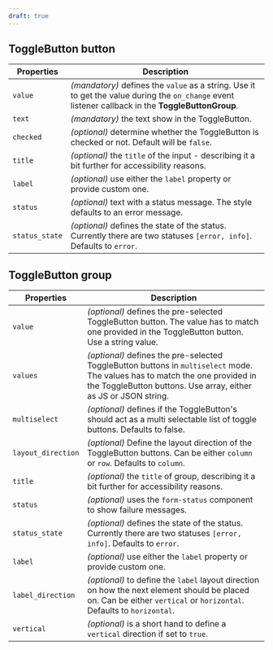```yaml
---
draft: true
---
```


## ToggleButton button

| Properties     | Description                                                                                                                                         |
| -------------- | --------------------------------------------------------------------------------------------------------------------------------------------------- |
| `value`        | _(mandatory)_ defines the `value` as a string. Use it to get the value during the `on_change` event listener callback in the **ToggleButtonGroup**. |
| `text`         | _(mandatory)_ the text show in the ToggleButton.                                                                                                    |
| `checked`      | _(optional)_ determine whether the ToggleButton is checked or not. Default will be `false`.                                                         |
| `title`        | _(optional)_ the `title` of the input - describing it a bit further for accessibility reasons.                                                      |
| `label`        | _(optional)_ use either the `label` property or provide custom one.                                                                                 |
| `status`       | _(optional)_ text with a status message. The style defaults to an error message.                                                                    |
| `status_state` | _(optional)_ defines the state of the status. Currently there are two statuses `[error, info]`. Defaults to `error`.                                |

## ToggleButton group

| Properties         | Description                                                                                                                                                                                     |
| ------------------ | ----------------------------------------------------------------------------------------------------------------------------------------------------------------------------------------------- |
| `value`            | _(optional)_ defines the pre-selected ToggleButton button. The value has to match one provided in the ToggleButton button. Use a string value.                                                  |
| `values`           | _(optional)_ defines the pre-selected ToggleButton buttons in `multiselect` mode. The values has to match the one provided in the ToggleButton buttons. Use array, either as JS or JSON string. |
| `multiselect`      | _(optional)_ defines if the ToggleButton's should act as a multi selectable list of toggle buttons. Defaults to false.                                                                          |
| `layout_direction` | _(optional)_ Define the layout direction of the ToggleButton buttons. Can be either `column` or `row`. Defaults to `column`.                                                                    |
| `title`            | _(optional)_ the `title` of group, describing it a bit further for accessibility reasons.                                                                                                       |
| `status`           | _(optional)_ uses the `form-status` component to show failure messages.                                                                                                                         |
| `status_state`     | _(optional)_ defines the state of the status. Currently there are two statuses `[error, info]`. Defaults to `error`.                                                                            |
| `label`            | _(optional)_ use either the `label` property or provide custom one.                                                                                                                             |
| `label_direction`  | _(optional)_ to define the `label` layout direction on how the next element should be placed on. Can be either `vertical` or `horizontal`. Defaults to `horizontal`.                            |
| `vertical`         | _(optional)_ is a short hand to define a `vertical` direction if set to `true`.                                                                                                                 |

